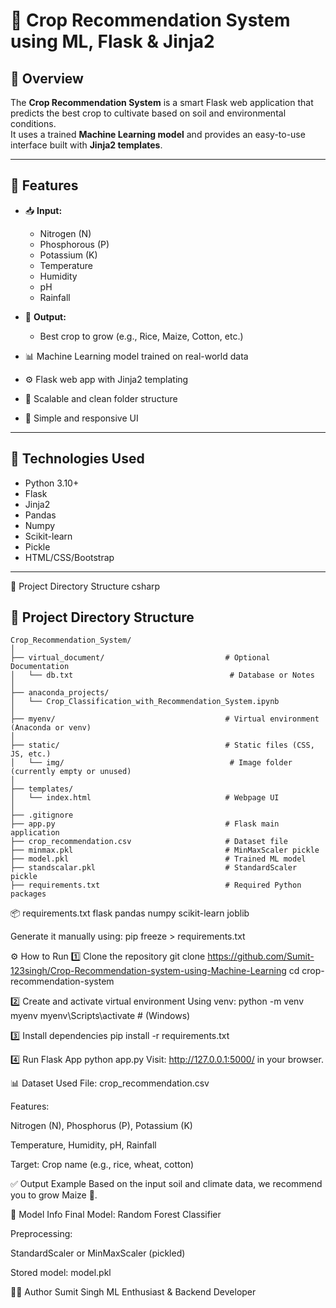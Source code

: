 # 🌾 Crop Recommendation System using ML, Flask & Jinja2

## 🚀 Overview

The **Crop Recommendation System** is a smart Flask web application that predicts the best crop to cultivate based on soil and environmental conditions.  
It uses a trained **Machine Learning model** and provides an easy-to-use interface built with **Jinja2 templates**.

---

## 🎯 Features

- 📥 **Input:**  
  - Nitrogen (N)  
  - Phosphorous (P)  
  - Potassium (K)  
  - Temperature  
  - Humidity  
  - pH  
  - Rainfall  

- 🌱 **Output:**  
  - Best crop to grow (e.g., Rice, Maize, Cotton, etc.)

- 📊 Machine Learning model trained on real-world data  
- ⚙️ Flask web app with Jinja2 templating  
- 📁 Scalable and clean folder structure  
- 🎨 Simple and responsive UI  

---

## 🧠 Technologies Used

- Python 3.10+  
- Flask  
- Jinja2  
- Pandas  
- Numpy  
- Scikit-learn  
- Pickle  
- HTML/CSS/Bootstrap  

---

📂 Project Directory Structure
csharp 


## 📂 Project Directory Structure

```text
Crop_Recommendation_System/
│
├── virtual_document/                           # Optional Documentation
│   └── db.txt                                   # Database or Notes
│
├── anaconda_projects/
│   └── Crop_Classification_with_Recommendation_System.ipynb
│
├── myenv/                                      # Virtual environment (Anaconda or venv)
│
├── static/                                     # Static files (CSS, JS, etc.)
│   └── img/                                     # Image folder (currently empty or unused)
│
├── templates/
│   └── index.html                              # Webpage UI
│
├── .gitignore
├── app.py                                      # Flask main application
├── crop_recommendation.csv                     # Dataset file
├── minmax.pkl                                  # MinMaxScaler pickle
├── model.pkl                                   # Trained ML model
├── standscalar.pkl                             # StandardScaler pickle
├── requirements.txt                            # Required Python packages
```

📦 requirements.txt
flask
pandas
numpy
scikit-learn
joblib

Generate it manually using:
pip freeze > requirements.txt

⚙️ How to Run
1️⃣ Clone the repository
git clone https://github.com/Sumit-123singh/Crop-Recommendation-system-using-Machine-Learning
cd crop-recommendation-system

2️⃣ Create and activate virtual environment
Using venv:
python -m venv myenv
myenv\Scripts\activate     # (Windows)

3️⃣ Install dependencies
pip install -r requirements.txt

4️⃣ Run Flask App
python app.py
Visit: http://127.0.0.1:5000/ in your browser.

📊 Dataset Used
File: crop_recommendation.csv

Features:

Nitrogen (N), Phosphorus (P), Potassium (K)

Temperature, Humidity, pH, Rainfall

Target: Crop name (e.g., rice, wheat, cotton)

✅ Output Example
Based on the input soil and climate data, we recommend you to grow Maize 🌽.

🧪 Model Info
Final Model: Random Forest Classifier

Preprocessing:

StandardScaler or MinMaxScaler (pickled)

Stored model: model.pkl

👨‍💻 Author
Sumit Singh
ML Enthusiast & Backend Developer
